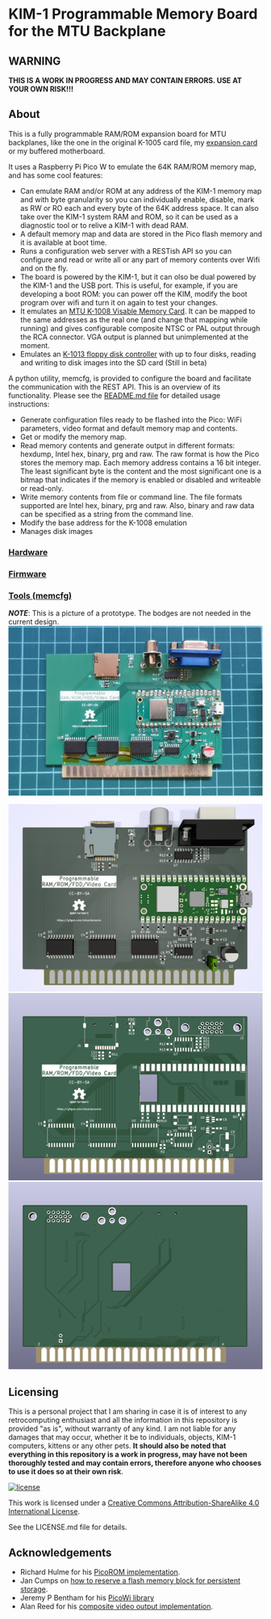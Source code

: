 # KIM-1 Programmable Memory Board for the MTU Backplane

## **WARNING**

**THIS IS A WORK IN PROGRESS AND MAY CONTAIN ERRORS. USE AT YOUR OWN RISK!!!**

## About

This is a fully programmable RAM/ROM expansion board for MTU backplanes, like the one in the original K-1005 card file, my [expansion card](https://github.com/eduardocasino/kim-1-mtu-expansion-card) or my buffered motherboard.

It uses a Raspberry Pi Pico W to emulate the 64K RAM/ROM memory map, and has some cool features:

* Can emulate RAM and/or ROM at any address of the KIM-1 memory map and with byte granularity so you can individually enable, disable, mark as RW or RO each and every byte of the 64K address space. It can also take over the KIM-1 system RAM and ROM, so it can be used as a diagnostic tool or to relive a KIM-1 with dead RAM.
* A default memory map and data are stored in the Pico flash memory and it is available at boot time.
* Runs a configuration web server with a RESTish API so you can configure and read or write all or any part of memory contents over Wifi and on the fly.
* The board is powered by the KIM-1, but it can olso be dual powered by the KIM-1 and the USB port. This is useful, for example, if you are developing a boot ROM: you can power off the KIM, modify the boot program over wifi and turn it on again to test your changes.
* It emulates an [MTU K-1008 Visable Memory Card](https://github.com/eduardocasino/k-1008-visable-memory-card-replica). It can be mapped to the same addresses as the real one (and change that mapping while running) and gives configurable composite NTSC or PAL output through the RCA connector. VGA output is planned but unimplemented at the moment.
* Emulates an [K-1013 floppy disk controller](http://retro.hansotten.nl/uploads/mtu/MTU%20K-1013%20manual.pdf) with up to four disks, reading and writing to disk images into the SD card (Still in beta)

A python utility, memcfg, is provided to configure the board and facilitate the communication with the REST API. This is an overview of its functionality. Please see the [README.md file](https://github.com/eduardocasino/kim-1-programmable-memory-card/tree/main/tools) for detailed usage instructions:

* Generate configuration files ready to be flashed into the Pico: WiFi parameters, video format and default memory map and contents.
* Get or modify the memory map.
* Read memory contents and generate output in different formats: hexdump, Intel hex, binary, prg and raw. The raw format is how the Pico stores the memory map. Each memory address contains a 16 bit integer. The least significant byte is the content and the most significant one is a bitmap that indicates if the memory is enabled or disabled and writeable or read-only.
* Write memory contents from file or command line. The file formats supported are Intel hex, binary, prg and raw. Also, binary and raw data can be specified as a string from the command line.
* Modify the base address for the K-1008 emulation
* Manages disk images

### [Hardware](https://github.com/eduardocasino/kim-1-programmable-memory-card/tree/main/hardware)
### [Firmware](https://github.com/eduardocasino/kim-1-programmable-memory-card/tree/main/firmware)
### [Tools (memcfg)](https://github.com/eduardocasino/kim-1-programmable-memory-card/tree/main/tools)

***NOTE***: This is a picture of a prototype. The bodges are not needed in the current design.
![prototype](https://github.com/eduardocasino/kim-1-programmable-memory-card/blob/main/hardware/images/kim-1-programmable-memory-proto.png?raw=true)

![components](https://github.com/eduardocasino/kim-1-programmable-memory-card/blob/main/hardware/images/kim-1-programmable-memory.png?raw=true)
![front](https://github.com/eduardocasino/kim-1-programmable-memory-card/blob/main/hardware/images/kim-1-programmable-memory-front.png?raw=true)
![back](https://github.com/eduardocasino/kim-1-programmable-memory-card/blob/main/hardware/images/kim-1-programmable-memory-back.png?raw=true)

## Licensing

This is a personal project that I am sharing in case it is of interest to any retrocomputing enthusiast and all the information in this repository is provided "as is", without warranty of any kind. I am not liable for any damages that may occur, whether it be to individuals, objects, KIM-1 computers, kittens or any other pets. **It should also be noted that everything in this repository is a work in progress, may have not been thoroughly tested and may contain errors, therefore anyone who chooses to use it does so at their own risk**.

[![license](https://i.creativecommons.org/l/by-sa/4.0/88x31.png)](http://creativecommons.org/licenses/by-sa/4.0/)

This work is licensed under a [Creative Commons Attribution-ShareAlike 4.0 International License](http://creativecommons.org/licenses/by-sa/4.0/).

See the LICENSE.md file for details.

## Acknowledgements

* Richard Hulme for his [PicoROM implementation](https://github.com/rhulme/picoROM_pio).
* Jan Cumps on [how to reserve a flash memory block for persistent storage](https://community.element14.com/products/raspberry-pi/b/blog/posts/raspberry-pico-c-sdk-reserve-a-flash-memory-block-for-persistent-storage).
* Jeremy P Bentham for his [PicoWi library](http://iosoft.blog/picowi)
* Alan Reed for his [composite video output implementation](https://github.com/alanpreed/pico-composite-video).
